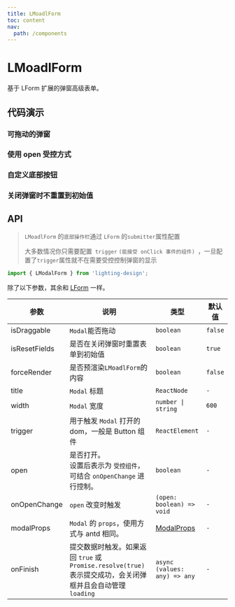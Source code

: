 ```yaml
---
title: LMoadlForm
toc: content
nav:
  path: /components
---
```


# LMoadlForm

基于 LForm 扩展的弹窗高级表单。

## 代码演示

### 可拖动的弹窗

<code src='./demos/Demo1.tsx'></code>

### 使用 open 受控方式

<code src='./demos/Demo3.tsx'></code>

### 自定义底部按钮

<code src='./demos/Demo2.tsx'></code>

### 关闭弹窗时不重置到初始值

<code src='./demos/Demo4.tsx'></code>

## API

> `LMoadlForm` 的`底部操作栏`通过 `LForm` 的`submitter`属性配置
>
> 大多数情况你只需要配置` trigger` `(能接受 onClick 事件的组件) `，一旦配置了`trigger`属性就不在需要受控控制弹窗的显示

```ts
import { LModalForm } from 'lighting-design';
```

除了以下参数，其余和 [LForm](/components/form#api) 一样。

| 参数          | 说明                                                                                                       | 类型                                                      | 默认值  |
| ------------- | ---------------------------------------------------------------------------------------------------------- | --------------------------------------------------------- | ------- |
| isDraggable   | `Modal`能否拖动                                                                                            | `boolean`                                                 | `false` |
| isResetFields | 是否在关闭弹窗时重置表单到初始值                                                                           | `boolean`                                                 | `true`  |
| forceRender   | 是否预渲染`LMoadlForm`的内容                                                                               | `boolean`                                                 | `false` |
| title         | `Modal` 标题                                                                                               | `ReactNode`                                               | `-`     |
| width         | `Modal` 宽度                                                                                               | `number \| string`                                        | `600`   |
| trigger       | 用于触发 `Modal` 打开的 dom，一般是 Button 组件                                                            | `ReactElement`                                            | `-`     |
| open          | 是否打开。<br/>设置后表示为 `受控组件`，可结合 `onOpenChange` 进行控制。                                   | `boolean`                                                 | `-`     |
| onOpenChange  | `open` 改变时触发                                                                                          | `(open: boolean) => void`                                 | `- `    |
| modalProps    | `Modal` 的 `props`，使用方式与 antd 相同。                                                                 | [ModalProps](https://ant.design/components/modal-cn/#api) | `-`     |
| onFinish      | 提交数据时触发。如果返回 `true` 或 `Promise.resolve(true)` 表示提交成功，会关闭弹框并且会自动管理`loading` | `async (values: any) => any`                              | `-`     |
